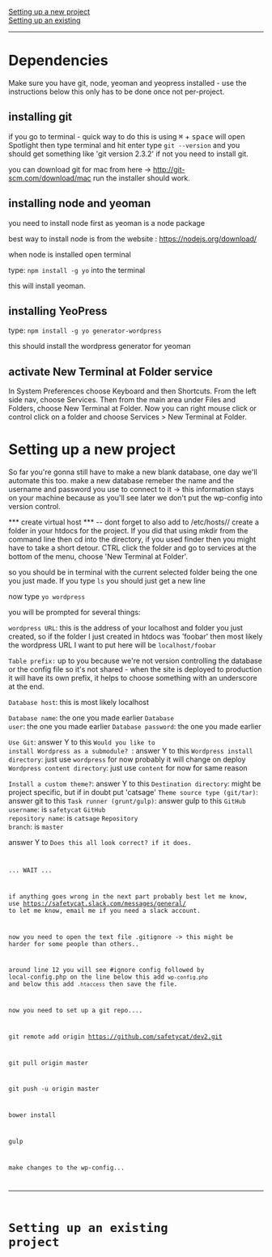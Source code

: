 [Setting up a new project](#id1)  
[Setting up an existing](#id2)  

------

# Dependencies
Make sure you have git, node, yeoman and yeopress installed - use the instructions below this only has to be done once not per-project.

## installing git
if you go to terminal - quick way to do this is using <kbd>⌘</kbd> + <kbd>space</kbd> will open Spotlight then type terminal and hit enter type <code>git --version</code> and you should get something like 'git version 2.3.2' if not you need to install git.

you can download git for mac from here -> http://git-scm.com/download/mac run the installer should work. 

## installing node and yeoman
you need to install node first as yeoman is a node package

best way to install node is from the website : https://nodejs.org/download/

when node is installed open terminal

type: 
    <code>npm install -g yo</code>
into the terminal

this will install yeoman.

## installing YeoPress
type:
    <code>npm install -g yo generator-wordpress</code>
    
this should install the wordpress generator for yeoman

## activate New Terminal at Folder service
In System Preferences choose Keyboard and then Shortcuts. From the left side nav, choose Services. Then from the main area under Files and Folders, choose New Terminal at Folder. Now you can right mouse click or control click on a folder and choose Services > New Terminal at Folder. 

# Setting up a new project
<a id="id1"></a>
So far you're gonna still have to make a new blank database, one day we'll automate this too. make a new database remeber the name and the username and password you use to connect to it -> this information stays on your machine because as you'll see later we don't put the wp-config into version control.


*** create virtual host ***  -- dont forget to also add to /etc/hosts// 
create a folder in your htdocs for the project. If you did that using mkdir from the command line then cd into the directory, if you used finder then you might have to take a short detour. CTRL click the folder and go to services at the bottom of the menu, choose 'New Terminal at Folder'.

so you should be in terminal with the current selected folder being the one you just made. If you type <code>ls</code> you should just get a new line

now type <code>yo wordpress</code>

you will be prompted for several things:

<code>wordpress URL</code>: this is the address of your localhost and folder you just created, so if the folder I just created in htdocs was 'foobar' then most likely the wordpress URL I want to put here will be <code>localhost/foobar</code>

<code>Table prefix:</code> up to you because we're not version controlling the database or the config file so it's not shared - when the site is deployed to production it will have its own prefix, it helps to choose something with an underscore at the end.

<code>Database host</code>: this is most likely localhost

<code>Database name</code>: the one you made earlier
<code>Database user</code>: the one you made earlier
<code>Database password</code>: the one you made earlier

<code>Use Git</code>: answer Y to this
<code>Would you like to install Wordpress as a submodule? </code>: answer Y to this
<code>Wordpress install directory</code>: just use <code>wordpress</code> for now probably it will change on deploy
<code>Wordpress content directory</code>: just use <code>content</code> for now for same reason

<code>Install a custom theme?</code>: answer Y to this
<code>Destination directory</code>: might be project specific, but if in doubt put 'catsage'
<code>Theme source type (git/tar)</code>: answer git to this
<code>Task runner (grunt/gulp)</code>: answer gulp to this
<code>GitHub username</code>: is <code>safetycat</code>
<code>GitHub repository name</code>: is <code>catsage</code>
<code>Repository branch</code>: is <code>master</code>

answer Y to <code>Does this all look correct? if it does.

... WAIT ...

if anything goes wrong in the next part probably best let me know, use https://safetycat.slack.com/messages/general/ to let me know, email me if you need a slack account.

now you need to open the text file .gitignore -> this might be harder for some people than others.. 

around line 12 you will see #ignore config followed by local-config.php on the line below this add <code>wp-config.php</code> and below this add <code>.htaccess</code> then save the file.

now you need to set up a git repo....

git remote add origin https://github.com/safetycat/dev2.git

git pull origin master

git push -u origin master

bower install

gulp

make changes to the wp-config...

---------
# Setting up an existing project
<a id="id2"></a>

